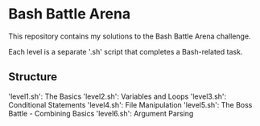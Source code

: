 # Bash Battle Arena

This repository contains my solutions to the Bash Battle Arena challenge.

Each level is a separate '.sh' script that completes a Bash-related task.


## Structure
'level1.sh': The Basics
'level2.sh': Variables and Loops
'level3.sh': Conditional Statements
'level4.sh': File Manipulation
'level5.sh': The Boss Battle - Combining Basics
'level6.sh': Argument Parsing